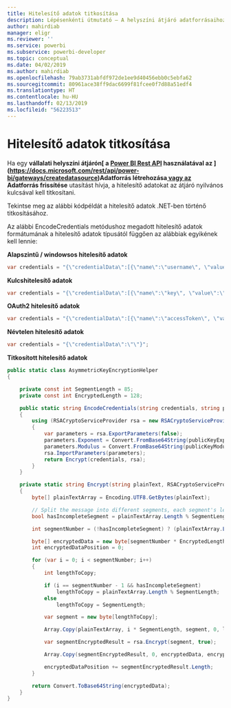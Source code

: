 ```yaml
---
title: Hitelesítő adatok titkosítása
description: Lépésenkénti útmutató – A helyszíni átjáró adatforrásaihoz tartozó hitelesítő adatok titkosítása
author: mahirdiab
manager: eligr
ms.reviewer: ''
ms.service: powerbi
ms.subservice: powerbi-developer
ms.topic: conceptual
ms.date: 04/02/2019
ms.author: mahirdiab
ms.openlocfilehash: 79ab3731abfdf972de1ee9d40456ebb0c5ebfa62
ms.sourcegitcommit: 80961ace38ff9dac6699f81fcee0f7d88a51edf4
ms.translationtype: HT
ms.contentlocale: hu-HU
ms.lasthandoff: 02/13/2019
ms.locfileid: "56223513"
---
```

# <a name="encrypt-credentials"></a>Hitelesítő adatok titkosítása
Ha egy **vállalati helyszíni átjárón[ a [Power BI Rest API](https://docs.microsoft.com/rest/api/power-bi/) használatával az ](https://docs.microsoft.com/rest/api/power-bi/gateways/createdatasource)Adatforrás létrehozása[ vagy az ](https://docs.microsoft.com/rest/api/power-bi/gateways/updatedatasource)Adatforrás frissítése** utasítást hívja, a hitelesítő adatokat az átjáró nyilvános kulcsával kell titkosítani.

Tekintse meg az alábbi kódpéldát a hitelesítő adatok .NET-ben történő titkosításához.

Az alábbi EncodeCredentials metódushoz megadott hitelesítő adatok formátumának a hitelesítő adatok típusától függően az alábbiak egyikének kell lennie:

**Alapszintű / windowsos hitelesítő adatok**
```csharp
var credentials = "{\"credentialData\":[{\"name\":\"username\", \"value\":\"john\"},{\"name\":\"password\", \"value\":\"*****\"}]}";
```

**Kulcshitelesítő adatok**
```csharp
var credentials = "{\"credentialData\":[{\"name\":\"key\", \"value\":\"ec....LA=\"}]}";
```

**OAuth2 hitelesítő adatok**
```csharp
var credentials = "{\"credentialData\":[{\"name\":\"accessToken\", \"value\":\"eyJ0....fwtQ\"}]}";
```


**Névtelen hitelesítő adatok**
```csharp
var credentials = "{\"credentialData\":\"\"}";
```

**Titkosított hitelesítő adatok**
```csharp
public static class AsymmetricKeyEncryptionHelper
{

    private const int SegmentLength = 85;
    private const int EncryptedLength = 128;

    public static string EncodeCredentials(string credentials, string publicKeyExponent, string publicKeyModulus)
    {
        using (RSACryptoServiceProvider rsa = new RSACryptoServiceProvider(EncryptedLength * 8))
        {
            var parameters = rsa.ExportParameters(false);
            parameters.Exponent = Convert.FromBase64String(publicKeyExponent);
            parameters.Modulus = Convert.FromBase64String(publicKeyModulus);
            rsa.ImportParameters(parameters);
            return Encrypt(credentials, rsa);
        }
    }

    private static string Encrypt(string plainText, RSACryptoServiceProvider rsa)
    {
        byte[] plainTextArray = Encoding.UTF8.GetBytes(plainText);

        // Split the message into different segments, each segment's length is 85. So the result may be 85,85,85,20.
        bool hasIncompleteSegment = plainTextArray.Length % SegmentLength != 0;

        int segmentNumber = (!hasIncompleteSegment) ? (plainTextArray.Length / SegmentLength) : ((plainTextArray.Length / SegmentLength) + 1);

        byte[] encryptedData = new byte[segmentNumber * EncryptedLength];
        int encryptedDataPosition = 0;

        for (var i = 0; i < segmentNumber; i++)
        {
            int lengthToCopy;

            if (i == segmentNumber - 1 && hasIncompleteSegment)
                lengthToCopy = plainTextArray.Length % SegmentLength;
            else
                lengthToCopy = SegmentLength;

            var segment = new byte[lengthToCopy];

            Array.Copy(plainTextArray, i * SegmentLength, segment, 0, lengthToCopy);

            var segmentEncryptedResult = rsa.Encrypt(segment, true);

            Array.Copy(segmentEncryptedResult, 0, encryptedData, encryptedDataPosition, segmentEncryptedResult.Length);

            encryptedDataPosition += segmentEncryptedResult.Length;
        }

        return Convert.ToBase64String(encryptedData);
    }
}
```
